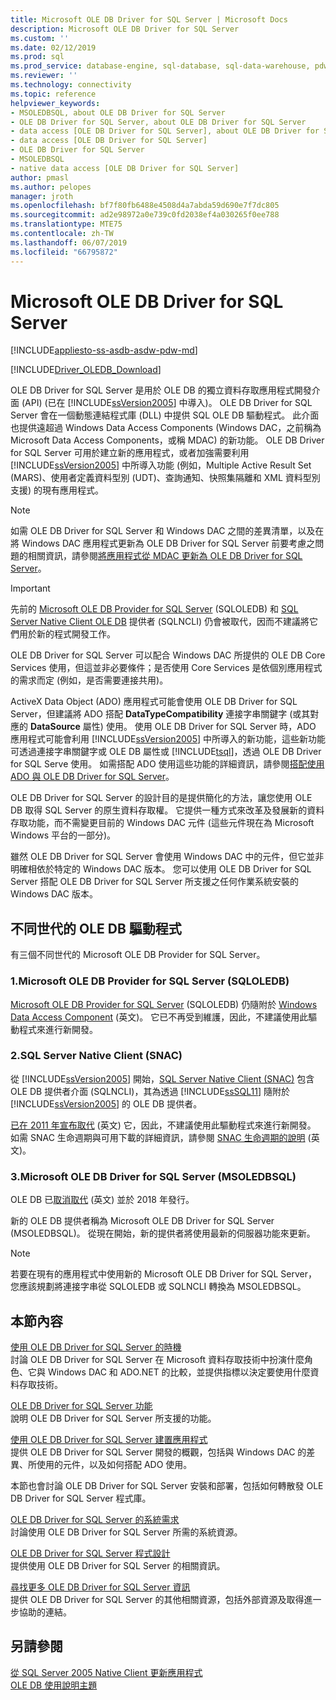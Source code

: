 ```yaml
---
title: Microsoft OLE DB Driver for SQL Server | Microsoft Docs
description: Microsoft OLE DB Driver for SQL Server
ms.custom: ''
ms.date: 02/12/2019
ms.prod: sql
ms.prod_service: database-engine, sql-database, sql-data-warehouse, pdw
ms.reviewer: ''
ms.technology: connectivity
ms.topic: reference
helpviewer_keywords:
- MSOLEDBSQL, about OLE DB Driver for SQL Server
- OLE DB Driver for SQL Server, about OLE DB Driver for SQL Server
- data access [OLE DB Driver for SQL Server], about OLE DB Driver for SQL Server
- data access [OLE DB Driver for SQL Server]
- OLE DB Driver for SQL Server
- MSOLEDBSQL
- native data access [OLE DB Driver for SQL Server]
author: pmasl
ms.author: pelopes
manager: jroth
ms.openlocfilehash: bf7f80fb6488e4508d4a7abda59d690e7f7dc805
ms.sourcegitcommit: ad2e98972a0e739c0fd2038ef4a030265f0ee788
ms.translationtype: MTE75
ms.contentlocale: zh-TW
ms.lasthandoff: 06/07/2019
ms.locfileid: "66795872"
---
```

# <a name="microsoft-ole-db-driver-for-sql-server"></a>Microsoft OLE DB Driver for SQL Server
[!INCLUDE[appliesto-ss-asdb-asdw-pdw-md](../../includes/appliesto-ss-asdb-asdw-pdw-md.md)]

[!INCLUDE[Driver_OLEDB_Download](../../includes/driver_oledb_download.md)]

OLE DB Driver for SQL Server 是用於 OLE DB 的獨立資料存取應用程式開發介面 (API) (已在 [!INCLUDE[ssVersion2005](../../includes/ssversion2005-md.md)] 中導入)。 OLE DB Driver for SQL Server 會在一個動態連結程式庫 (DLL) 中提供 SQL OLE DB 驅動程式。 此介面也提供遠超過 Windows Data Access Components (Windows DAC，之前稱為 Microsoft Data Access Components，或稱 MDAC) 的新功能。 OLE DB Driver for SQL Server 可用於建立新的應用程式，或者加強需要利用 [!INCLUDE[ssVersion2005](../../includes/ssversion2005-md.md)] 中所導入功能 (例如，Multiple Active Result Set (MARS)、使用者定義資料型別 (UDT)、查詢通知、快照集隔離和 XML 資料型別支援) 的現有應用程式。  
  
> [!NOTE]  
> 如需 OLE DB Driver for SQL Server 和 Windows DAC 之間的差異清單，以及在將 Windows DAC 應用程式更新為 OLE DB Driver for SQL Server 前要考慮之問題的相關資訊，請參閱[將應用程式從 MDAC 更新為 OLE DB Driver for SQL Server](../oledb/applications/updating-an-application-to-oledb-driver-for-sql-server-from-mdac.md)。  

> [!IMPORTANT]
> 先前的 [Microsoft OLE DB Provider for SQL Server](../../ado/guide/appendixes/microsoft-ole-db-provider-for-sql-server.md) (SQLOLEDB) 和 [SQL Server Native Client OLE DB](../../relational-databases/native-client/sql-server-native-client.md) 提供者 (SQLNCLI) 仍會被取代，因而不建議將它們用於新的程式開發工作。
  
 OLE DB Driver for SQL Server 可以配合 Windows DAC 所提供的 OLE DB Core Services 使用，但這並非必要條件；是否使用 Core Services 是依個別應用程式的需求而定 (例如，是否需要連接共用)。  
  
 ActiveX Data Object (ADO) 應用程式可能會使用 OLE DB Driver for SQL Server，但建議將 ADO 搭配 **DataTypeCompatibility** 連接字串關鍵字 (或其對應的 **DataSource** 屬性) 使用。 使用 OLE DB Driver for SQL Server 時，ADO 應用程式可能會利用 [!INCLUDE[ssVersion2005](../../includes/ssversion2005-md.md)] 中所導入的新功能，這些新功能可透過連接字串關鍵字或 OLE DB 屬性或 [!INCLUDE[tsql](../../includes/tsql-md.md)]，透過 OLE DB Driver for SQL Serve 使用。 如需搭配 ADO 使用這些功能的詳細資訊，請參閱[搭配使用 ADO 與 OLE DB Driver for SQL Server](../oledb/applications/using-ado-with-oledb-driver-for-sql-server.md)。  
  
 OLE DB Driver for SQL Server 的設計目的是提供簡化的方法，讓您使用 OLE DB 取得 SQL Server 的原生資料存取權。 它提供一種方式來改革及發展新的資料存取功能，而不需變更目前的 Windows DAC 元件 (這些元件現在為 Microsoft Windows 平台的一部分)。  
  
 雖然 OLE DB Driver for SQL Server 會使用 Windows DAC 中的元件，但它並非明確相依於特定的 Windows DAC 版本。 您可以使用 OLE DB Driver for SQL Server 搭配 OLE DB Driver for SQL Server 所支援之任何作業系統安裝的 Windows DAC 版本。  

 ## <a name="different-generations-of-ole-db-drivers"></a>不同世代的 OLE DB 驅動程式

有三個不同世代的 Microsoft OLE DB Provider for SQL Server。

### <a name="1-microsoft-ole-db-provider-for-sql-server-sqloledb"></a>1.Microsoft OLE DB Provider for SQL Server (SQLOLEDB)
[Microsoft OLE DB Provider for SQL Server](../../ado/guide/appendixes/microsoft-ole-db-provider-for-sql-server.md) (SQLOLEDB) 仍隨附於 [Windows Data Access Component](https://msdn.microsoft.com/library/ms692897.aspx) \(英文\)。 它已不再受到維護，因此，不建議使用此驅動程式來進行新開發。

### <a name="2-sql-server-native-client-snac"></a>2.SQL Server Native Client (SNAC)
從 [!INCLUDE[ssVersion2005](../../includes/ssversion2005-md.md)] 開始，[SQL Server Native Client (SNAC)](../../relational-databases/native-client/sql-server-native-client.md) 包含 OLE DB 提供者介面 (SQLNCLI)，其為透過 [!INCLUDE[ssSQL11](../../includes/sssql11-md.md)] 隨附於 [!INCLUDE[ssVersion2005](../../includes/ssversion2005-md.md)] 的 OLE DB 提供者。

[已在 2011 年宣布取代](https://blogs.msdn.microsoft.com/sqlnativeclient/2011/08/29/microsoft-is-aligning-with-odbc-for-native-relational-data-access/) \(英文\) 它，因此，不建議使用此驅動程式來進行新開發。 如需 SNAC 生命週期與可用下載的詳細資訊，請參閱 [SNAC 生命週期的說明](https://blogs.msdn.microsoft.com/sqlreleaseservices/snac-lifecycle-explained/) \(英文\)。

### <a name="3-microsoft-ole-db-driver-for-sql-server-msoledbsql"></a>3.Microsoft OLE DB Driver for SQL Server (MSOLEDBSQL)
OLE DB 已[取消取代](https://blogs.msdn.microsoft.com/sqlnativeclient/2017/10/06/announcing-the-new-release-of-ole-db-driver-for-sql-server/) \(英文\) 並於 2018 年發行。

新的 OLE DB 提供者稱為 Microsoft OLE DB Driver for SQL Server (MSOLEDBSQL)。 從現在開始，新的提供者將使用最新的伺服器功能來更新。

> [!NOTE]
> 若要在現有的應用程式中使用新的 Microsoft OLE DB Driver for SQL Server，您應該規劃將連接字串從 SQLOLEDB 或 SQLNCLI 轉換為 MSOLEDBSQL。
  
## <a name="in-this-section"></a>本節內容  
[使用 OLE DB Driver for SQL Server 的時機](../oledb/when-to-use-oledb-driver-for-sql-server.md)  
 討論 OLE DB Driver for SQL Server 在 Microsoft 資料存取技術中扮演什麼角色、它與 Windows DAC 和 ADO.NET 的比較，並提供指標以決定要使用什麼資料存取技術。  
  
 [OLE DB Driver for SQL Server 功能](../oledb/features/oledb-driver-for-sql-server-features.md )  
 說明 OLE DB Driver for SQL Server 所支援的功能。  
  
 [使用 OLE DB Driver for SQL Server 建置應用程式](../oledb/applications/building-applications-with-oledb-driver-for-sql-server.md)  
 提供 OLE DB Driver for SQL Server 開發的概觀，包括與 Windows DAC 的差異、所使用的元件，以及如何搭配 ADO 使用。  
  
 本節也會討論 OLE DB Driver for SQL Server 安裝和部署，包括如何轉散發 OLE DB Driver for SQL Server 程式庫。  
  
 [OLE DB Driver for SQL Server 的系統需求](../oledb/system-requirements-for-oledb-driver-for-sql-server.md)  
 討論使用 OLE DB Driver for SQL Server 所需的系統資源。  
  
 [OLE DB Driver for SQL Server 程式設計](../oledb/ole-db/oledb-driver-for-sql-server-programming.md)  
 提供使用 OLE DB Driver for SQL Server 的相關資訊。  
  
 [尋找更多 OLE DB Driver for SQL Server 資訊](../oledb/finding-more-oledb-driver-for-sql-server-information.md)  
 提供 OLE DB Driver for SQL Server 的其他相關資源，包括外部資源及取得進一步協助的連結。  
  
  
## <a name="see-also"></a>另請參閱  
 [從 SQL Server 2005 Native Client 更新應用程式](../oledb/applications/updating-an-application-from-sql-server-2005-native-client.md)    
 [OLE DB 使用說明主題](../oledb/ole-db-how-to/ole-db-how-to-topics.md)  
  
  
